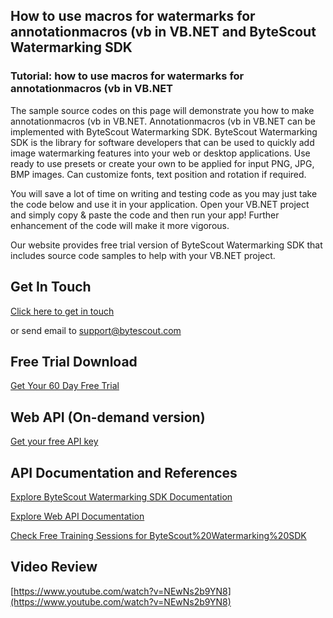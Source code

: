 ## How to use macros for watermarks for annotationmacros (vb in VB.NET and ByteScout Watermarking SDK

### Tutorial: how to use macros for watermarks for annotationmacros (vb in VB.NET

The sample source codes on this page will demonstrate you how to make annotationmacros (vb in VB.NET. Annotationmacros (vb in VB.NET can be implemented with ByteScout Watermarking SDK. ByteScout Watermarking SDK is the library for software developers that can be used to quickly add image watermarking features into your web or desktop applications. Use ready to use presets or create your own to be applied for input PNG, JPG, BMP images. Can customize fonts, text position and rotation if required.

You will save a lot of time on writing and testing code as you may just take the code below and use it in your application. Open your VB.NET project and simply copy & paste the code and then run your app! Further enhancement of the code will make it more vigorous.

Our website provides free trial version of ByteScout Watermarking SDK that includes source code samples to help with your VB.NET project.

## Get In Touch

[Click here to get in touch](https://bytescout.zendesk.com/hc/en-us/requests/new?subject=ByteScout%20Watermarking%20SDK%20Question)

or send email to [support@bytescout.com](mailto:support@bytescout.com?subject=ByteScout%20Watermarking%20SDK%20Question) 

## Free Trial Download

[Get Your 60 Day Free Trial](https://bytescout.com/download/web-installer?utm_source=github-readme)

## Web API (On-demand version)

[Get your free API key](https://pdf.co/documentation/api?utm_source=github-readme)

## API Documentation and References

[Explore ByteScout Watermarking SDK Documentation](https://bytescout.com/documentation/index.html?utm_source=github-readme)

[Explore Web API Documentation](https://pdf.co/documentation/api?utm_source=github-readme)

[Check Free Training Sessions for ByteScout%20Watermarking%20SDK](https://academy.bytescout.com/)

## Video Review

[https://www.youtube.com/watch?v=NEwNs2b9YN8](https://www.youtube.com/watch?v=NEwNs2b9YN8)